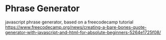 # Phrase Generator
javascript phrase generator, based on a freecodecamp tutorial https://www.freecodecamp.org/news/creating-a-bare-bones-quote-generator-with-javascript-and-html-for-absolute-beginners-5264e1725f08/ 
